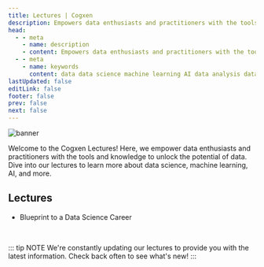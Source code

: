 ```yaml
---
title: Lectures | Cogxen
description: Empowers data enthusiasts and practitioners with the tools and knowledge to unlock the potential of data.
head:
  - - meta
    - name: description
    - content: Empowers data enthusiasts and practitioners with the tools and knowledge to unlock the potential of data.
  - - meta
    - name: keywords
      content: data data science machine learning AI data analysis data-driven data enthusiasts data practitioners
lastUpdated: false
editLink: false
footer: false
prev: false
next: false
---
```


![banner](https://i.imgur.com/mHIE16U.png)

Welcome to the Cogxen Lectures! Here, we empower data enthusiasts and practitioners with the tools and knowledge to unlock the potential of data. Dive into our lectures to learn more about data science, machine learning, AI, and more.

## Lectures

- Blueprint to a Data Science Career <CustomBadge text="Newly upload" type="new" />

<br />

::: tip NOTE
We're constantly updating our lectures to provide you with the latest information. Check back often to see what's new!
:::
